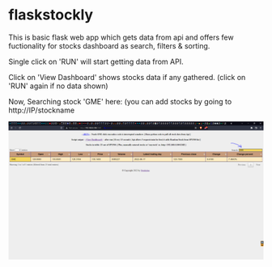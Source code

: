 # flaskstockly


This is basic flask web app which gets data from api and offers few fuctionality for stocks dashboard as search, filters & sorting.

Single click on 'RUN' will start getting data from API. 

Click on 'View Dashboard' shows stocks data if any gathered. (click on 'RUN' again if no data shown) 



Now, Searching stock 'GME' here: (you can add stocks by going to http://IP/stockname

![alt text](https://github.com/Imsach/flaskstockly/blob/066e05268c6dd5ffa6416982414f845cde01a96d/screenshots/search.PNG)



